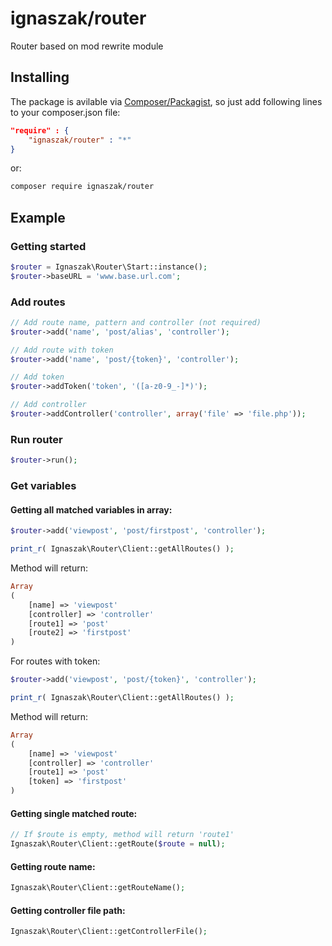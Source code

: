 # ignaszak/router

Router based on mod rewrite module

## Installing

The package is avilable via [Composer/Packagist](https://packagist.org/packages/ignaszak/router), so just add following lines to your composer.json file:

```json
"require" : {
    "ignaszak/router" : "*"
}
```

or:

```sh
composer require ignaszak/router
```
## Example

### Getting started

```php
$router = Ignaszak\Router\Start::instance();
$router->baseURL = 'www.base.url.com';
```

### Add routes

```php
// Add route name, pattern and controller (not required)
$router->add('name', 'post/alias', 'controller');

// Add route with token
$router->add('name', 'post/{token}', 'controller');

// Add token
$router->addToken('token', '([a-z0-9_-]*)');

// Add controller
$router->addController('controller', array('file' => 'file.php'));
```

### Run router

```php
$router->run();
```

### Get variables

#### Getting all matched variables in array:

```php
$router->add('viewpost', 'post/firstpost', 'controller');

print_r( Ignaszak\Router\Client::getAllRoutes() );
```

Method will return:

```php
Array
(
    [name] => 'viewpost'
    [controller] => 'controller'
    [route1] => 'post'
    [route2] => 'firstpost'
)
```

For routes with token:

```php
$router->add('viewpost', 'post/{token}', 'controller');

print_r( Ignaszak\Router\Client::getAllRoutes() );
```

Method will return:

```php
Array
(
    [name] => 'viewpost'
    [controller] => 'controller'
    [route1] => 'post'
    [token] => 'firstpost'
)
```

#### Getting single matched route:

```php
// If $route is empty, method will return 'route1'
Ignaszak\Router\Client::getRoute($route = null);
```

#### Getting route name:

```php
Ignaszak\Router\Client::getRouteName();
```

#### Getting controller file path:

```php
Ignaszak\Router\Client::getControllerFile();
```